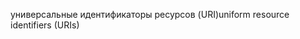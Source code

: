 <span data-ttu-id="3db1e-101">универсальные идентификаторы ресурсов (URI)</span><span class="sxs-lookup"><span data-stu-id="3db1e-101">uniform resource identifiers (URIs)</span></span>
